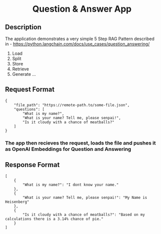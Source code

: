 <h1 align="center">
  Question & Answer App
</h1>

## Description
The application demonstrates a very simple 5 Step RAG Pattern described in - https://python.langchain.com/docs/use_cases/question_answering/
1. Load
2. Split
3. Store
4. Retrieve
5. Generate
...
## Request Format
```shell
{
    "file_path": "https://remote-path.to/some-file.json",
    "questions": [
        "What is my name?",
        "What is your name? Tell me, please senpai!",
        "Is it cloudy with a chance of meatballs?"
    ]
}
```

<h3>The app then recieves the request, loads the file and pushes it as OpenAI Embeddings for Question and Answering</h3>

## Response Format
```shell
[
    {
        "What is my name?": "I dont know your name."
    },
    {
        "What is your name? Tell me, please senpai!": "My Name is Heisenberg"
    },
    {
        "Is it cloudy with a chance of meatballs?": "Based on my calculations there is a 3.14% chance of pie."
    }
]
```